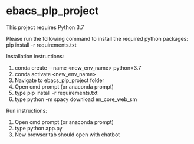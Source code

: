# ebacs_plp_project

This project requires Python 3.7

Please run the following command to install the required python packages:
  pip install -r requirements.txt

Installation instructions:
1. conda create --name <new_env_name> python=3.7
2. conda activate <new_env_name>
3. Navigate to ebacs_plp_project folder
4. Open cmd prompt (or anaconda prompt)
5. type pip install -r requirements.txt
6. type python -m spacy download en_core_web_sm

Run instructions:
1. Open cmd prompt (or anaconda prompt)
2. type python app.py
3. New browser tab should open with chatbot
